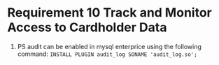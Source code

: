 # Requirement 10 Track and Monitor Access to Cardholder Data
1. PS audit can be enabled in mysql enterprice using the following command:
`INSTALL PLUGIN audit_log SONAME 'audit_log.so';`
